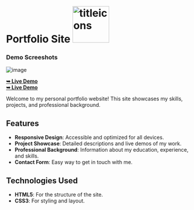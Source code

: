  # Portfolio Site <img src="https://github.com/vansh-frontend/vansh-dhalor/assets/129588751/a7f0f58d-bd63-4c56-8631-9a7c2f004629" alt="titleicons" width="100">

### Demo Screeshots

![image](https://github.com/vansh-frontend/vansh-dhalor/assets/129588751/7adf7ae6-a20f-4fac-93c9-f558c0559ef2)

<a href="https://vanshdhalor.netlify.app/"><strong>➥ Live Demo</strong></a>
<br>
<a href="https://vanshdhalor.vercel.app/"><strong>➥ Live Demo</strong></a>


Welcome to my personal portfolio website! This site showcases my skills, projects, and professional background.

## Features

- **Responsive Design**: Accessible and optimized for all devices.
- **Project Showcase**: Detailed descriptions and live demos of my work.
- **Professional Background**: Information about my education, experience, and skills.
- **Contact Form**: Easy way to get in touch with me.

## Technologies Used

- **HTML5**: For the structure of the site.
- **CSS3**: For styling and layout.

